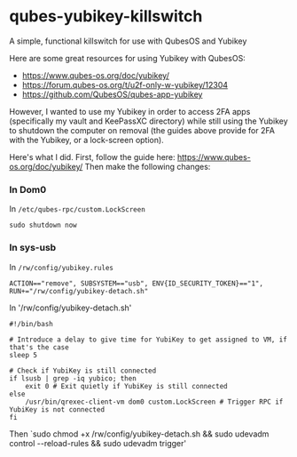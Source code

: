 # qubes-yubikey-killswitch
A simple, functional killswitch for use with QubesOS and Yubikey

Here are some great resources for using Yubikey with QubesOS:
* https://www.qubes-os.org/doc/yubikey/
* https://forum.qubes-os.org/t/u2f-only-w-yubikey/12304
* https://github.com/QubesOS/qubes-app-yubikey

However, I wanted to use my Yubikey in order to access 2FA apps (specifically my vault and KeePassXC directory) while still using the Yubikey to shutdown the computer on removal (the guides above provide for 2FA with the Yubikey, or a lock-screen option).

Here's what I did. First, follow the guide here: https://www.qubes-os.org/doc/yubikey/
Then make the following changes:

### In Dom0 
In `/etc/qubes-rpc/custom.LockScreen`
```
sudo shutdown now
```

### In sys-usb
In `/rw/config/yubikey.rules`
```
ACTION=="remove", SUBSYSTEM=="usb", ENV{ID_SECURITY_TOKEN}=="1", RUN+="/rw/config/yubikey-detach.sh"
```
In '/rw/config/yubikey-detach.sh'
```
#!/bin/bash

# Introduce a delay to give time for YubiKey to get assigned to VM, if that's the case
sleep 5

# Check if YubiKey is still connected
if lsusb | grep -iq yubico; then
    exit 0 # Exit quietly if YubiKey is still connected
else
    /usr/bin/qrexec-client-vm dom0 custom.LockScreen # Trigger RPC if YubiKey is not connected
fi
```
Then `sudo chmod +x /rw/config/yubikey-detach.sh && sudo udevadm control --reload-rules && sudo udevadm trigger' 


